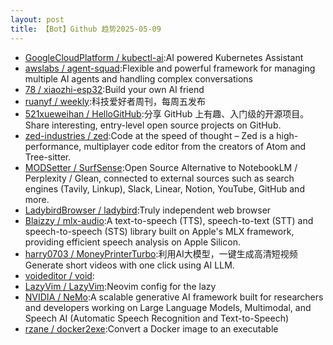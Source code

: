 ```yaml
---
layout: post
title: 【Bot】Github 趋势2025-05-09
---
```


* [GoogleCloudPlatform / kubectl-ai](https://github.com/GoogleCloudPlatform/kubectl-ai):AI powered Kubernetes Assistant
* [awslabs / agent-squad](https://github.com/awslabs/agent-squad):Flexible and powerful framework for managing multiple AI agents and handling complex conversations
* [78 / xiaozhi-esp32](https://github.com/78/xiaozhi-esp32):Build your own AI friend
* [ruanyf / weekly](https://github.com/ruanyf/weekly):科技爱好者周刊，每周五发布
* [521xueweihan / HelloGitHub](https://github.com/521xueweihan/HelloGitHub):分享 GitHub 上有趣、入门级的开源项目。Share interesting, entry-level open source projects on GitHub.
* [zed-industries / zed](https://github.com/zed-industries/zed):Code at the speed of thought – Zed is a high-performance, multiplayer code editor from the creators of Atom and Tree-sitter.
* [MODSetter / SurfSense](https://github.com/MODSetter/SurfSense):Open Source Alternative to NotebookLM / Perplexity / Glean, connected to external sources such as search engines (Tavily, Linkup), Slack, Linear, Notion, YouTube, GitHub and more.
* [LadybirdBrowser / ladybird](https://github.com/LadybirdBrowser/ladybird):Truly independent web browser
* [Blaizzy / mlx-audio](https://github.com/Blaizzy/mlx-audio):A text-to-speech (TTS), speech-to-text (STT) and speech-to-speech (STS) library built on Apple's MLX framework, providing efficient speech analysis on Apple Silicon.
* [harry0703 / MoneyPrinterTurbo](https://github.com/harry0703/MoneyPrinterTurbo):利用AI大模型，一键生成高清短视频 Generate short videos with one click using AI LLM.
* [voideditor / void](https://github.com/voideditor/void):
* [LazyVim / LazyVim](https://github.com/LazyVim/LazyVim):Neovim config for the lazy
* [NVIDIA / NeMo](https://github.com/NVIDIA/NeMo):A scalable generative AI framework built for researchers and developers working on Large Language Models, Multimodal, and Speech AI (Automatic Speech Recognition and Text-to-Speech)
* [rzane / docker2exe](https://github.com/rzane/docker2exe):Convert a Docker image to an executable
